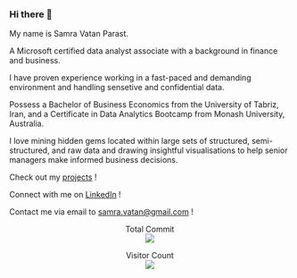 ### Hi there 👋

<!--
**Samravp/SamraVP** is a ✨ _special_ ✨ repository because its `README.md` (this file) appears on your GitHub profile.

Here are some ideas to get you started:

- 🔭 I’m currently working on ...
- 🌱 I’m currently learning ...
- 👯 I’m looking to collaborate on ...
- 🤔 I’m looking for help with ...
- 💬 Ask me about ...
- 📫 How to reach me: ...
- 😄 Pronouns: ...
- ⚡ Fun fact: ...
-->

My name is Samra Vatan Parast.

A Microsoft certified data analyst associate with a background in finance and business.

I have proven experience working in a fast-paced and demanding environment and handling sensetive and confidential data. 

Possess a Bachelor of Business Economics from the University of Tabriz, Iran, and a Certificate in Data Analytics Bootcamp from Monash University, Australia.

I love mining hidden gems located within large sets of structured, semi-structured, and raw data and drawing insightful visualisations to help senior managers make informed business decisions.

Check out my [projects](https://github.com/Samravp?tab=repositories) !

Connect with me on [LinkedIn](https://www.linkedin.com/in/samravp/) !

Contact me via email to [samra.vatan@gmail.com](mailto:samra.vatan@gmail.com) !



<p align="center"> 
  Total Commit<br>
  <img src="https://github-readme-stats.vercel.app/api?username=Samravp&theme=dark&show_icons=true&hide=contribs,prs,stars,issues" />
</p>


<p align="center"> 
  Visitor Count<br>
  <img src="https://profile-counter.glitch.me/Samravp/count.svg"/>
</p>

